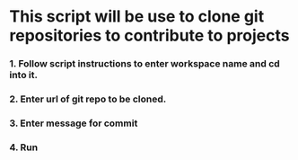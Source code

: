 # This script will be use to clone git repositories to contribute to projects
### 1. Follow script instructions to enter workspace name and cd into it.
### 2. Enter url of git repo to be cloned.
### 3. Enter message for commit
### 4. Run




